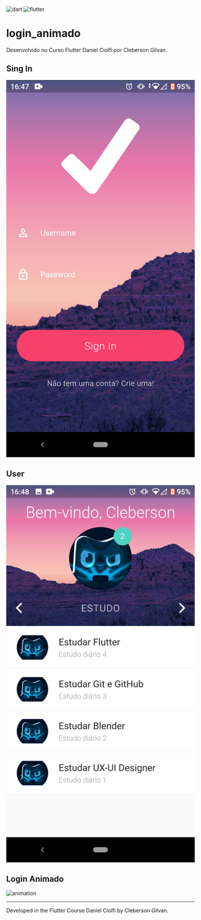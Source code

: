 ![dart](https://img.shields.io/badge/dart-%230175C2.svg?&style=for-the-badge&logo=dart&logoColor=white) ![flutter](https://img.shields.io/badge/Flutter%20-%2302569B.svg?&style=for-the-badge&logo=Flutter&logoColor=white)

# login_animado

Desenvolvido no Curso Flutter Daniel Ciolfi por Cleberson Gilvan.

## Sing In
![login](images/to_readme/1.png) 

## User
![user](images/to_readme/2.png)

## Login Animado
![animation](images/to_readme/3.gif)

---
Developed in the Flutter Course Daniel Ciolfi by Cleberson Gilvan.
